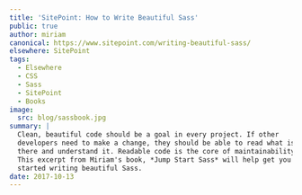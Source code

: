 ```yaml
---
title: 'SitePoint: How to Write Beautiful Sass'
public: true
author: miriam
canonical: https://www.sitepoint.com/writing-beautiful-sass/
elsewhere: SitePoint
tags:
  - Elsewhere
  - CSS
  - Sass
  - SitePoint
  - Books
image:
  src: blog/sassbook.jpg
summary: |
  Clean, beautiful code should be a goal in every project. If other
  developers need to make a change, they should be able to read what is
  there and understand it. Readable code is the core of maintainability.
  This excerpt from Miriam's book, *Jump Start Sass* will help get you
  started writing beautiful Sass.
date: 2017-10-13
---
```



